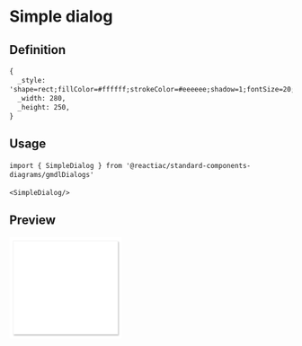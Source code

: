 # Simple dialog

## Definition

```
{
  _style: 'shape=rect;fillColor=#ffffff;strokeColor=#eeeeee;shadow=1;fontSize=20;fontColor=#000000;align=left;spacing=16;verticalAlign=top;fontStyle=0;spacingTop=-5;recursiveResize=0;whiteSpace=wrap;html=1;',
  _width: 280,
  _height: 250,
}
```

## Usage

```
import { SimpleDialog } from '@reactiac/standard-components-diagrams/gmdlDialogs'

<SimpleDialog/>
```

## Preview

<img src="./simple-dialog.png" width="200"/>
